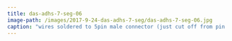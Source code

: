 ```yaml
---
title: das-adhs-7-seg-06
image-path: /images/2017-9-24-das-adhs-7-seg/das-adhs-7-seg-06.jpg
caption: "wires soldered to 5pin male connector (just cut off from pin strip)"
---
```

